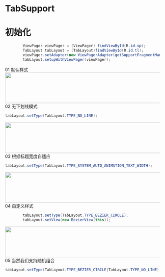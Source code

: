 # TabSupport

# 初始化

```java
        ViewPager viewPager = (ViewPager) findViewById(R.id.vp);
        TabLayout tabLayout = (TabLayout)findViewById(R.id.tl);
        viewPager.setAdapter(new ViewPagerAdapter(getSupportFragmentManager()));
        tabLayout.setupWithViewPager(viewPager);
```
01 默认样式 <br>
<img src="https://github.com/LessTalk/Less_TabSupport/tree/master/library/src/main/res/img/DEFAULT.png" width="700" height="100" /> <br>
02 无下划线模式 <br>
```java
tabLayout.setType(TabLayout.TYPE_NO_LINE);
```
<img src="https://github.com/LessTalk/Less_TabSupport/tree/master/library/src/main/res/img/TYPE_NO_LINE.png" width="700" height="100" /> <br>
03 根据标题宽度自适应 <br>
```java
tabLayout.setType(TabLayout.TYPE_SYSTEM_AUTO_ANIMATION_TEXT_WIDTH); 
```
<img src="https://github.com/LessTalk/Less_TabSupport/tree/master/library/src/main/res/img/TYPE_SYSTEM_AUTO_ANIMATION_TEXT_WIDTH.png" width="700" height="100" /> <br>
04 自定义样式
```java
        tabLayout.setType(TabLayout.TYPE_BEZIER_CIRCLE);
        tabLayout.setView(new BezierView(this));
```
<img src="https://github.com/LessTalk/Less_TabSupport/tree/master/library/src/main/res/img/TYPE_BEZIER_CIRCLE.png" width="700" height="100" /> <br>
05 当然我们支持随机组合
```java
tabLayout.setType(TabLayout.TYPE_BEZIER_CIRCLE|TabLayout.TYPE_NO_LINE);
```

